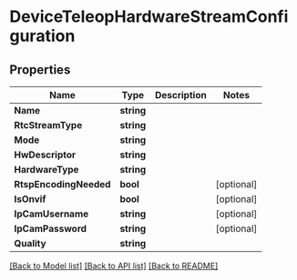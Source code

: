 # DeviceTeleopHardwareStreamConfiguration

## Properties

Name | Type | Description | Notes
------------ | ------------- | ------------- | -------------
**Name** | **string** |  | 
**RtcStreamType** | **string** |  | 
**Mode** | **string** |  | 
**HwDescriptor** | **string** |  | 
**HardwareType** | **string** |  | 
**RtspEncodingNeeded** | **bool** |  | [optional] 
**IsOnvif** | **bool** |  | [optional] 
**IpCamUsername** | **string** |  | [optional] 
**IpCamPassword** | **string** |  | [optional] 
**Quality** | **string** |  | 

[[Back to Model list]](../README.md#documentation-for-models) [[Back to API list]](../README.md#documentation-for-api-endpoints) [[Back to README]](../README.md)


